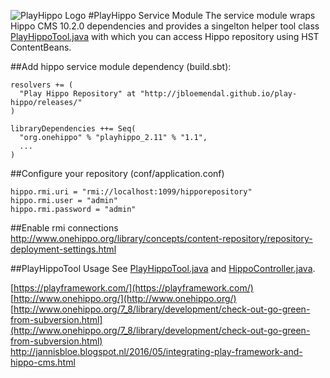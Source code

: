 ![PlayHippo Logo](https://raw.githubusercontent.com/jbloemendal/play-hippo/master/public/images/logo.png)
#PlayHippo Service Module
The service module wraps Hippo CMS 10.2.0 dependencies and provides a singelton helper tool class [PlayHippoTool.java](https://github.com/jbloemendal/play-hippo/blob/master/module/app/org/onehippo/playhippo/services/PlayHippoTool) with which you can access Hippo repository using HST ContentBeans.


##Add hippo service module dependency (build.sbt):

```
resolvers += (
  "Play Hippo Repository" at "http://jbloemendal.github.io/play-hippo/releases/"
)

libraryDependencies ++= Seq(
  "org.onehippo" % "playhippo_2.11" % "1.1",
  ...
)
```


##Configure your repository (conf/application.conf)
```
hippo.rmi.uri = "rmi://localhost:1099/hipporepository"
hippo.rmi.user = "admin"
hippo.rmi.password = "admin"
```


##Enable rmi connections
http://www.onehippo.org/library/concepts/content-repository/repository-deployment-settings.html


##PlayHippoTool Usage
See [PlayHippoTool.java](https://github.com/jbloemendal/play-hippo/blob/master/module/app/org/onehippo/playhippo/services/PlayHippoTool.java) and [HippoController.java](https://github.com/jbloemendal/play-hippo/blob/master/app/controllers/HippoController.java).

[https://playframework.com/](https://playframework.com/)<br/>
[http://www.onehippo.org/](http://www.onehippo.org/)<br/>
[http://www.onehippo.org/7_8/library/development/check-out-go-green-from-subversion.html](http://www.onehippo.org/7_8/library/development/check-out-go-green-from-subversion.html)<br/>
http://jannisbloe.blogspot.nl/2016/05/integrating-play-framework-and-hippo-cms.html
